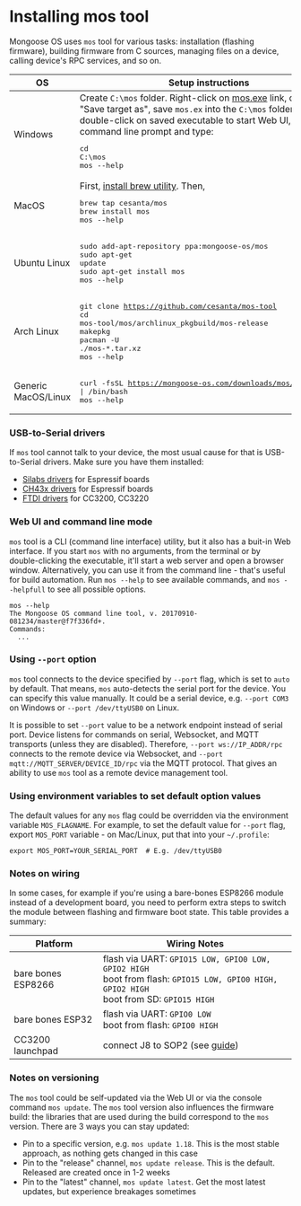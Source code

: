 # Installing mos tool

Mongoose OS uses `mos` tool for various tasks:
installation (flashing firmware), building firmware from C sources,
managing files on a device, calling device's RPC services, and so on.

|  OS |  Setup instructions | 
| --- | ------------------- |
| Windows | Create `C:\mos` folder. Right-click on [mos.exe](https://mongoose-os.com/downloads/mos-release/win/mos.exe) link,  choose "Save target as", save `mos.ex` into the `C:\mos` folder. Then, double-click on saved executable to start Web UI, or start a command line prompt and type: <pre>cd C:\mos<br>mos --help</pre> |
|  MacOS | First, [install brew utility](https://brew.sh/). Then, <pre>brew tap cesanta/mos<br>brew install mos<br>mos --help</pre> |
|  Ubuntu Linux | <pre>sudo add-apt-repository ppa:mongoose-os/mos<br>sudo apt-get update<br>sudo apt-get install mos<br>mos --help</pre> |
|  Arch Linux | <pre>git clone https://github.com/cesanta/mos-tool<br>cd mos-tool/mos/archlinux_pkgbuild/mos-release<br>makepkg<br>pacman -U ./mos-*.tar.xz<br>mos --help</pre> |
|  Generic MacOS/Linux | <pre>curl -fsSL https://mongoose-os.com/downloads/mos/install.sh \| /bin/bash<br>mos --help</pre> |

### USB-to-Serial drivers

If `mos` tool cannot talk to your device, the most usual cause for that is USB-to-Serial drivers. Make sure you have them installed:

- [Silabs drivers](https://www.silabs.com/products/mcu/Pages/USBtoUARTBridgeVCPDrivers.aspx) for Espressif boards
- [CH43x drivers](https://github.com/adrianmihalko/ch340g-ch34g-ch34x-mac-os-x-driver) for Espressif boards
- [FTDI drivers](http://www.ftdichip.com/Drivers/VCP.htm) for CC3200, CC3220


### Web UI and command line mode

`mos` tool is a CLI (command line interface) utility, but it also has a
buit-in Web interface. If you start
`mos` with no arguments, from the terminal or by double-clicking the executable,
it'll start a web server and open a browser window. Alternatively,
you can use it from the command line - that's useful for build automation.
Run `mos --help` to see available commands, and `mos --helpfull` to see all
possible options.

<pre class="command-line language-bash" data-user="chris" data-host="localhost" data-output="2-100"><code>mos --help
The Mongoose OS command line tool, v. 20170910-081234/master@f7f336fd+.
Commands:
  ...</code></pre>

### Using `--port` option

`mos` tool connects to the device specified by `--port` flag, which is
set to `auto` by default. That means, `mos` auto-detects the serial port
for the device. You can specify this value manually. It could be a
serial device,  e.g. `--port COM3` on Windows or `--port /dev/ttyUSB0` on Linux.

It is possible to set `--port` value to be a network endpoint instead of
serial port. Device listens for commands on serial, Websocket, and MQTT
transports (unless they are disabled). Therefore, `--port ws://IP_ADDR/rpc`
connects to the remote device via Websocket, and
`--port mqtt://MQTT_SERVER/DEVICE_ID/rpc` via the MQTT protocol.
That gives an ability to use `mos` tool as a remote device management tool.

### Using environment variables to set default option values

The default values for any `mos` flag could be overridden via the
environment variable `MOS_FLAGNAME`. For example, to set the default value
for `--port` flag, export `MOS_PORT` variable - on Mac/Linux,
put that into your `~/.profile`:

```
export MOS_PORT=YOUR_SERIAL_PORT  # E.g. /dev/ttyUSB0
```

### Notes on wiring

In some cases, for example if you're using a bare-bones ESP8266
module instead of a development board, you need to perform extra
steps to switch the module between flashing and firmware boot
state. This table provides a summary:

| Platform           | Wiring Notes                                           |
| ------------------ |--------------------------------------------------------|
| bare bones ESP8266 |  flash via UART:  `GPIO15 LOW, GPIO0 LOW, GPIO2 HIGH`<br> boot from flash: `GPIO15 LOW, GPIO0 HIGH, GPIO2 HIGH`<br> boot from SD: `GPIO15 HIGH` |
| bare bones ESP32 |  flash via UART:  `GPIO0 LOW`<br> boot from flash: `GPIO0 HIGH`|
| CC3200 launchpad   | connect J8 to SOP2 (see [guide](http://energia.nu/cc3200guide/))  |

### Notes on versioning

The `mos` tool could be self-updated via the Web UI or via the console
command `mos update`. The `mos` tool version also influences the firmware
build: the libraries that are used during the build correspond to the
`mos` version. There are 3 ways you can stay updated:

- Pin to a specific version, e.g. `mos update 1.18`. This is the most
  stable approach, as nothing gets changed in this case
- Pin to the "release" channel, `mos update release`. This is the default.
  Released are created once in 1-2 weeks
- Pin to the "latest" channel, `mos update latest`. Get the most latest
  updates, but experience breakages sometimes
